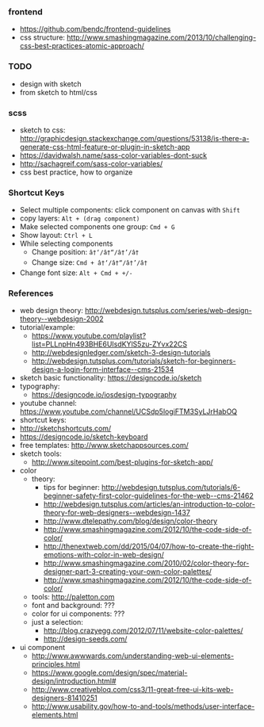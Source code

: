 <!--
{
  "title": "My First Design with Sketch",
  "date": "1969-12-31T15:00:00.000Z",
  "category": "",
  "tags": [],
  "draft": true
}
-->

### frontend

- https://github.com/bendc/frontend-guidelines
- css structure: http://www.smashingmagazine.com/2013/10/challenging-css-best-practices-atomic-approach/

### TODO

- design with sketch
- from sketch to html/css

### scss

- sketch to css: http://graphicdesign.stackexchange.com/questions/53138/is-there-a-generate-css-html-feature-or-plugin-in-sketch-app
- https://davidwalsh.name/sass-color-variables-dont-suck
- http://sachagreif.com/sass-color-variables/
- css best practice, how to organize

### Shortcut Keys

- Select multiple components: click component on canvas with `Shift`
- copy layers: `Alt + (drag component)`
- Make selected components one group: `Cmd + G`
- Show layout: `Ctrl + L`
- While selecting components
  - Change position: `â†‘/â†“/â†’/â†`
  - Change size: `Cmd + â†‘/â†“/â†’/â†`
- Change font size: `Alt + Cmd + +/-`

### References

- web design theory: http://webdesign.tutsplus.com/series/web-design-theory--webdesign-2002
- tutorial/example:
  - https://www.youtube.com/playlist?list=PLLnpHn493BHE6UIsdKYlS5zu-ZYvx22CS
  - http://webdesignledger.com/sketch-3-design-tutorials
  - http://webdesign.tutsplus.com/tutorials/sketch-for-beginners-design-a-login-form-interface--cms-21534
- sketch basic functionality: https://designcode.io/sketch
- typography:
  - https://designcode.io/iosdesign-typography
- youtube channel: https://www.youtube.com/channel/UCSdp5logiFTM3SyLJrHabOQ
- shortcut keys:
 - http://sketchshortcuts.com/
 - https://designcode.io/sketch-keyboard
- free templates: http://www.sketchappsources.com/
- sketch tools:
  - http://www.sitepoint.com/best-plugins-for-sketch-app/
- color
  - theory:
     - tips for beginner: http://webdesign.tutsplus.com/tutorials/6-beginner-safety-first-color-guidelines-for-the-web--cms-21462
     - http://webdesign.tutsplus.com/articles/an-introduction-to-color-theory-for-web-designers--webdesign-1437
     - http://www.dtelepathy.com/blog/design/color-theory
     - http://www.smashingmagazine.com/2012/10/the-code-side-of-color/
     - http://thenextweb.com/dd/2015/04/07/how-to-create-the-right-emotions-with-color-in-web-design/
     - http://www.smashingmagazine.com/2010/02/color-theory-for-designer-part-3-creating-your-own-color-palettes/
     - http://www.smashingmagazine.com/2012/10/the-code-side-of-color/
  - tools: http://paletton.com
  - font and background: ???
  - color for ui components: ???
  - just a selection:
     - http://blog.crazyegg.com/2012/07/11/website-color-palettes/
     - http://design-seeds.com/
- ui component
  - http://www.awwwards.com/understanding-web-ui-elements-principles.html
  - https://www.google.com/design/spec/material-design/introduction.html#
  - http://www.creativebloq.com/css3/11-great-free-ui-kits-web-designers-81410251
  - http://www.usability.gov/how-to-and-tools/methods/user-interface-elements.html